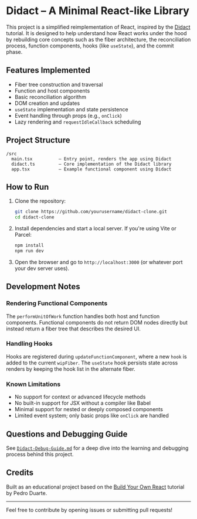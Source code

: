 # Didact – A Minimal React-like Library

This project is a simplified reimplementation of React, inspired by the [Didact](https://pomb.us/build-your-own-react/) tutorial. It is designed to help understand how React works under the hood by rebuilding core concepts such as the fiber architecture, the reconciliation process, function components, hooks (like `useState`), and the commit phase.

## Features Implemented

- Fiber tree construction and traversal
- Function and host components
- Basic reconciliation algorithm
- DOM creation and updates
- `useState` implementation and state persistence
- Event handling through props (e.g., `onClick`)
- Lazy rendering and `requestIdleCallback` scheduling

## Project Structure

```
/src
  main.tsx          – Entry point, renders the app using Didact
  didact.ts         – Core implementation of the Didact library
  app.tsx           – Example functional component using Didact
```

## How to Run

1. Clone the repository:
   ```bash
   git clone https://github.com/yourusername/didact-clone.git
   cd didact-clone
   ```

2. Install dependencies and start a local server. If you're using Vite or Parcel:
   ```bash
   npm install
   npm run dev
   ```

3. Open the browser and go to `http://localhost:3000` (or whatever port your dev server uses).

## Development Notes

### Rendering Functional Components

The `performUnitOfWork` function handles both host and function components. Functional components do not return DOM nodes directly but instead return a fiber tree that describes the desired UI.

### Handling Hooks

Hooks are registered during `updateFunctionComponent`, where a new `hook` is added to the current `wipFiber`. The `useState` hook persists state across renders by keeping the hook list in the alternate fiber.

### Known Limitations

- No support for context or advanced lifecycle methods
- No built-in support for JSX without a compiler like Babel
- Minimal support for nested or deeply composed components
- Limited event system; only basic props like `onClick` are handled

## Questions and Debugging Guide

See [`Didact-Debug-Guide.md`](./Didact-Debug-Guide.md) for a deep dive into the learning and debugging process behind this project.

## Credits

Built as an educational project based on the [Build Your Own React](https://pomb.us/build-your-own-react/) tutorial by Pedro Duarte.

---
Feel free to contribute by opening issues or submitting pull requests!